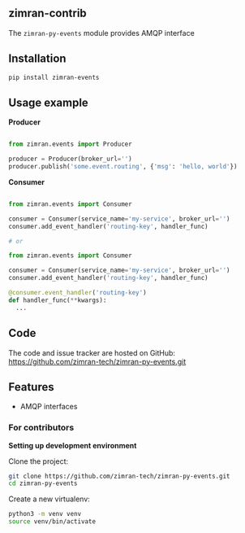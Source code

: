 ## zimran-contrib

The `zimran-py-events` module provides AMQP interface

## Installation

```bash
pip install zimran-events
```

## Usage example

**Producer**

```python

from zimran.events import Producer

producer = Producer(broker_url='')
producer.publish('some.event.routing', {'msg': 'hello, world'})
```

**Consumer**

```python

from zimran.events import Consumer

consumer = Consumer(service_name='my-service', broker_url='')
consumer.add_event_handler('routing-key', handler_func)

# or

from zimran.events import Consumer

consumer = Consumer(service_name='my-service', broker_url='')
consumer.add_event_handler('routing-key', handler_func)

@consumer.event_handler('routing-key')
def handler_func(**kwargs):
  ...

```

## Code

The code and issue tracker are hosted on GitHub: <https://github.com/zimran-tech/zimran-py-events.git>

## Features

- AMQP interfaces

### For contributors

**Setting up development environment**

Clone the project:

```bash
git clone https://github.com/zimran-tech/zimran-py-events.git
cd zimran-py-events
```

Create a new virtualenv:

```bash
python3 -m venv venv
source venv/bin/activate
```
